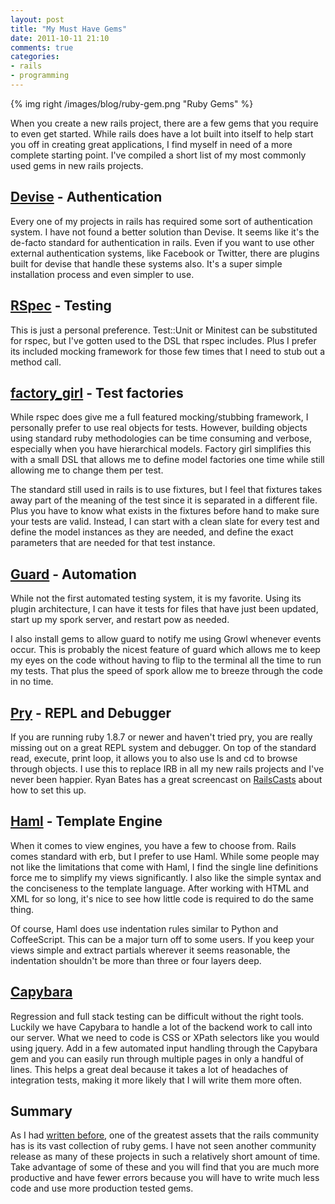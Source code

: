 ```yaml
---
layout: post
title: "My Must Have Gems"
date: 2011-10-11 21:10
comments: true
categories: 
- rails
- programming
---
```

{% img right /images/blog/ruby-gem.png "Ruby Gems" %}

When you create a new rails project, there are a few gems that you require to even get started. While rails does have a lot built into itself to help start you off in creating  great applications, I find myself in need of a more complete starting point.  I've compiled a short list of my most commonly used gems in new rails projects.

<!--more-->
## [Devise](https://github.com/plataformatec/devise) - Authentication

Every one of my projects in rails has required some sort of authentication system.  I have not found a better solution than Devise. It seems like it's the de-facto standard for authentication in rails. Even if you want to use other external authentication systems, like Facebook or Twitter, there are plugins built for devise that handle these systems also.  It's a super simple installation process and even simpler to use. 

## [RSpec](http://rspec.info/) - Testing

This is just a personal preference.  Test::Unit or Minitest can be substituted for rspec, but I've gotten used to the DSL that rspec includes.  Plus I prefer its included mocking framework for those few times that I need to stub out a method call.

## [factory_girl](https://github.com/thoughtbot/factory_girl) - Test factories

While rspec does give me a full featured mocking/stubbing framework, I personally prefer to use real objects for tests.  However, building objects using standard ruby methodologies can be time consuming and verbose, especially when you have hierarchical models. Factory girl simplifies this with a small DSL that allows me to define model factories one time while still allowing me to change them per test.  

The standard still used in rails is to use fixtures, but I feel that fixtures takes away part of the meaning of the test since it is separated in a different file.  Plus you have to know what exists in the fixtures before hand to make sure your tests are valid.  Instead, I can start with a clean slate for every test and define the model instances as they are needed, and define the exact parameters that are needed for that test instance.

## [Guard](https://github.com/guard/guard) - Automation

While not the first automated testing system, it is my favorite.  Using its plugin architecture, I can have it tests for files that have just been updated, start up my spork server, and restart pow as needed.

I also install gems to allow guard to notify me using Growl whenever events occur.  This is probably the nicest feature of guard which allows me to keep my eyes on the code without having to flip to the terminal all the time to run my tests.  That plus the speed of spork allow me to breeze through the code in no time.

## [Pry](https://github.com/pry/pry) - REPL and Debugger

If you are running ruby 1.8.7 or newer and haven't tried pry, you are really missing out on a great REPL system and debugger. On top of the standard read, execute, print loop, it allows you to also use ls and cd to browse through objects.  I use this to replace IRB in all my new rails projects and I've never been happier.  Ryan Bates has a great screencast on [RailsCasts](http://railscasts.com/episodes/280-pry-with-rails) about how to set this up.

## [Haml](http://haml-lang.com/) - Template Engine

When it comes to view engines, you have a few to choose from.  Rails comes standard with erb, but I prefer to use Haml. While some people may not like the limitations that come with Haml, I find the single line definitions force me to simplify my views significantly. I also like the simple syntax and the conciseness to the template language.  After working with HTML and XML for so long, it's nice to see how little code is required to do the same thing.

Of course, Haml does use indentation rules similar to Python and CoffeeScript. This can be a major turn off to some users. If you keep your views simple and extract partials wherever it seems reasonable, the indentation shouldn't be more than three or four layers deep.

## [Capybara](https://github.com/jnicklas/capybara)

Regression and full stack testing can be difficult without the right tools.  Luckily we have Capybara to handle a lot of the backend work to call into our server.  What we need to code is CSS or XPath selectors like you would using jquery. Add in a few automated input handling through the Capybara gem and you can easily  run through multiple pages in only a handful of lines.  This helps a great deal because it takes a lot of headaches of integration tests, making it more likely that I will write them more often.

## Summary

As I had [written before](/2011/10/how-rails-won-me-over/), one of the greatest assets that the rails community has is its vast collection of ruby gems. I have not seen another community release as many of these projects in such a relatively short amount of time.  Take advantage of some of these and you will find that you are much more productive and have fewer errors because you will have to write much less code and use more production tested gems. 
